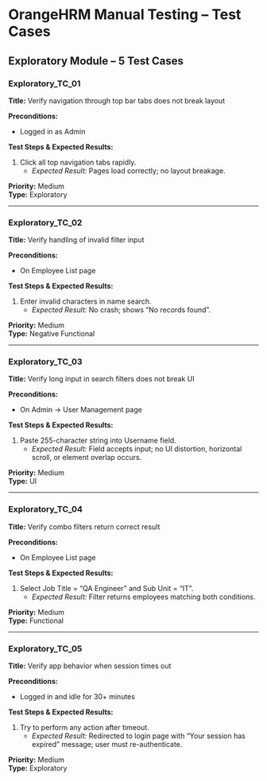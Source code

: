 # OrangeHRM Manual Testing – Test Cases

## Exploratory Module – 5 Test Cases

### Exploratory_TC_01  
**Title:** Verify navigation through top bar tabs does not break layout  

**Preconditions:**  
- Logged in as Admin  

**Test Steps & Expected Results:**  
1. Click all top navigation tabs rapidly.  
   - *Expected Result:* Pages load correctly; no layout breakage.  

**Priority:** Medium  
**Type:** Exploratory  

---

### Exploratory_TC_02  
**Title:** Verify handling of invalid filter input  

**Preconditions:**  
- On Employee List page  

**Test Steps & Expected Results:**  
1. Enter invalid characters in name search.  
   - *Expected Result:* No crash; shows “No records found”.  

**Priority:** Medium  
**Type:** Negative Functional  

---

### Exploratory_TC_03  
**Title:** Verify long input in search filters does not break UI  

**Preconditions:**  
- On Admin → User Management page  

**Test Steps & Expected Results:**  
1. Paste 255-character string into Username field.  
   - *Expected Result:* Field accepts input; no UI distortion, horizontal scroll, or element overlap occurs.  

**Priority:** Medium  
**Type:** UI  

---

### Exploratory_TC_04  
**Title:** Verify combo filters return correct result  

**Preconditions:**  
- On Employee List page  

**Test Steps & Expected Results:**  
1. Select Job Title = “QA Engineer” and Sub Unit = “IT”.  
   - *Expected Result:* Filter returns employees matching both conditions.  

**Priority:** Medium  
**Type:** Functional  

---

### Exploratory_TC_05  
**Title:** Verify app behavior when session times out  

**Preconditions:**  
- Logged in and idle for 30+ minutes  

**Test Steps & Expected Results:**  
1. Try to perform any action after timeout.  
   - *Expected Result:* Redirected to login page with “Your session has expired” message; user must re-authenticate.  

**Priority:** Medium  
**Type:** Exploratory 